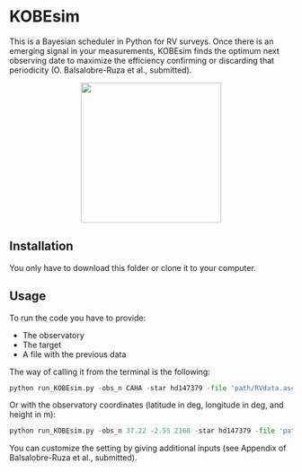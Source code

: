 # KOBEsim

This is a Bayesian scheduler in Python for RV surveys. Once there is an emerging signal in your measurements, KOBEsim finds the optimum next observing date to maximize the efficiency confirming or discarding that periodicity (O. Balsalobre-Ruza et al., submitted).



<p align="center">
<img src="https://user-images.githubusercontent.com/47603865/182014462-65794d90-bee9-4b4d-9deb-e4b4ff7bbada.png" width="250" />


## Installation

You only have to download this folder or clone it to your computer.

## Usage

To run the code you have to provide:
- The observatory
- The target
- A file with the previous data

The way of calling it from the terminal is the following:
```python
python run_KOBEsim.py -obs_n CAHA -star hd147379 -file 'path/RVdata.ascii'
```

Or with the observatory coordinates (latitude in deg, longitude in deg, and height in m):

```python
python run_KOBEsim.py -obs_n 37.22 -2.55 2168 -star hd147379 -file 'path/RVdata.ascii'
```

You can customize the setting by giving additional inputs (see Appendix of Balsalobre-Ruza et al., submitted).
